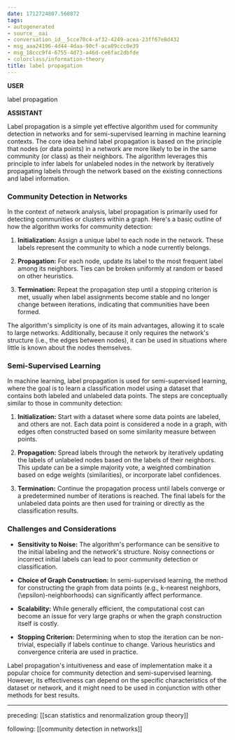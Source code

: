 ```yaml
---
date: 1712724807.560872
tags:
- autogenerated
- source__oai
- conversation_id__5cce70c4-af32-4249-acea-23ff67e8d432
- msg_aaa24196-4d44-4daa-90cf-aca09ccc0e39
- msg_18ccc9f4-6755-4d73-a46d-ce6fac2dbfde
- colorclass/information-theory
title: label propagation
---
```


**USER**

label propagation


**ASSISTANT**

Label propagation is a simple yet effective algorithm used for community detection in networks and for semi-supervised learning in machine learning contexts. The core idea behind label propagation is based on the principle that nodes (or data points) in a network are more likely to be in the same community (or class) as their neighbors. The algorithm leverages this principle to infer labels for unlabeled nodes in the network by iteratively propagating labels through the network based on the existing connections and label information.

### Community Detection in Networks

In the context of network analysis, label propagation is primarily used for detecting communities or clusters within a graph. Here's a basic outline of how the algorithm works for community detection:

1. **Initialization:** Assign a unique label to each node in the network. These labels represent the community to which a node currently belongs.

2. **Propagation:** For each node, update its label to the most frequent label among its neighbors. Ties can be broken uniformly at random or based on other heuristics.

3. **Termination:** Repeat the propagation step until a stopping criterion is met, usually when label assignments become stable and no longer change between iterations, indicating that communities have been formed.

The algorithm's simplicity is one of its main advantages, allowing it to scale to large networks. Additionally, because it only requires the network's structure (i.e., the edges between nodes), it can be used in situations where little is known about the nodes themselves.

### Semi-Supervised Learning

In machine learning, label propagation is used for semi-supervised learning, where the goal is to learn a classification model using a dataset that contains both labeled and unlabeled data points. The steps are conceptually similar to those in community detection:

1. **Initialization:** Start with a dataset where some data points are labeled, and others are not. Each data point is considered a node in a graph, with edges often constructed based on some similarity measure between points.

2. **Propagation:** Spread labels through the network by iteratively updating the labels of unlabeled nodes based on the labels of their neighbors. This update can be a simple majority vote, a weighted combination based on edge weights (similarities), or incorporate label confidences.

3. **Termination:** Continue the propagation process until labels converge or a predetermined number of iterations is reached. The final labels for the unlabeled data points are then used for training or directly as the classification results.

### Challenges and Considerations

- **Sensitivity to Noise:** The algorithm's performance can be sensitive to the initial labeling and the network's structure. Noisy connections or incorrect initial labels can lead to poor community detection or classification.

- **Choice of Graph Construction:** In semi-supervised learning, the method for constructing the graph from data points (e.g., k-nearest neighbors, \(\epsilon\)-neighborhoods) can significantly affect performance. 

- **Scalability:** While generally efficient, the computational cost can become an issue for very large graphs or when the graph construction itself is costly.

- **Stopping Criterion:** Determining when to stop the iteration can be non-trivial, especially if labels continue to change. Various heuristics and convergence criteria are used in practice.

Label propagation's intuitiveness and ease of implementation make it a popular choice for community detection and semi-supervised learning. However, its effectiveness can depend on the specific characteristics of the dataset or network, and it might need to be used in conjunction with other methods for best results.


---

preceding: [[scan statistics and renormalization group theory]]  


following: [[community detection in networks]]
